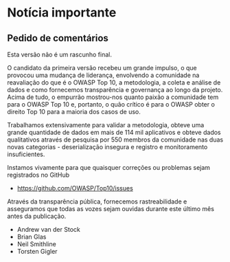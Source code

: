 # Notícia importante
## Pedido de comentários

Esta versão não é um rascunho final.

O candidato da primeira versão recebeu um grande impulso, o que provocou uma mudança de liderança, envolvendo a comunidade na reavaliação do que é o OWASP Top 10, a metodologia, a coleta e análise de dados e como fornecemos transparência e governança ao longo da projeto. Acima de tudo, o empurrão mostrou-nos quanto paixão a comunidade tem para o OWASP Top 10 e, portanto, o quão crítico é para o OWASP obter o direito Top 10 para a maioria dos casos de uso.

Trabalhamos extensivamente para validar a metodologia, obteve uma grande quantidade de dados em mais de 114 mil aplicativos e obteve dados qualitativos através de pesquisa por 550 membros da comunidade nas duas novas categorias - deserialização insegura e registro e monitoramento insuficientes.

Instamos vivamente para que quaisquer correções ou problemas sejam registrados no GitHub

* https://github.com/OWASP/Top10/issues

Através da transparência pública, fornecemos rastreabilidade e asseguramos que todas as vozes sejam ouvidas durante este último mês antes da publicação.

* Andrew van der Stock
* Brian Glas
* Neil Smithline
* Torsten Gigler
